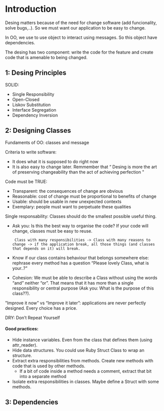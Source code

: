 # Introduction
Desing matters because of the need for change software (add
funcionality, solve bugs,..). So we must want our application to be easy
to change.

In OO, we use to use object to interact using messages. So this object
have dependencies.

The desing has two component: write the code for the feature and create
code that is amenable to being changed.

1: Desing Principles
-----------------------------------------------
SOLID:
  - Single Responsibility
  - Open-Closed
  - Liskov Substitution
  - Interface Segregation
  - Dependency Inversion

2: Designing Classes
----------------------------------------------
Fundaments of OO: classes and message

Criteria to write software: 
  - It does what it is supposed to do right now 
  - It is also easy to change later. Remmember that “ Desing is more the art of preserving changeability than the act of achieving perfection "

Code must be TRUE:
   - Transparent: the consequences of change are obvious
   - Reasonable: cost of change must be proportional to benefits of change
   - Usable: should be usable in new unexpected contexts
   - Exemplary: people must want to perpetuate these qualities

Single responsability: Classes should do the smallest possible useful thing.
   * Ask you: Is this the best way to organise the code? If your code will change, classes must be easy to reuse.

          Class with many responsibilities -> Class with many reasons to change -> if the application break, all those things (and classes that depends on it) will break. 
   * Know if our class contains behaviour that belongs somewhere else: rephrase every method has a question “Please lovely Class, what is your..?"
   * Cohesion: We must be able to describe a Class without using the words “and” neither “or”. That means that it has more than a single responsibility or central purpose (Ask you: What is the purpose of this class??).

"Improve it now” vs “Improve it later”: applications are never perfectly designed. Every choice has a price. 

DRY: Don’t Repeat Yourself

#### Good practices:
   - Hide instance variables. Even from the class that defines them (using attr_reader). 
   - Hide data structures. You could use Ruby Struct Class to wrap an structure.
   - Extract extra responsibilities from methods. Create new methods with code that is used  by other methods.
        - If a bit of code inside a method needs a comment, extract that bit into a separate method
   - Isolate extra responsibilities in classes. Maybe define a Struct with some methods.

3: Dependencies
------------------------------------------




